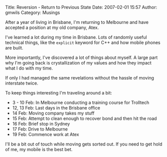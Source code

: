 Title: Reversion - Return to Previous State
Date: 2007-02-01 15:57
Author: gmwils
Category: Musings

After a year of living in Brisbane, I'm returning to Melbourne and have
accepted a position at my old company, Atex.

I've learned a lot during my time in Brisbane. Lots of randomly useful
technical things, like the `explicit` keyword for C++ and how mobile
phones are built.

More importantly, I've discovered a lot of things about myself. A large
part why I'm going back is crystallization of my values and how they
impact what I do with my time.

If only I had managed the same revelations without the hassle of moving
interstate twice.

To keep things interesting I'm traveling around a bit:

-   3 - 10 Feb: In Melbourne conducting a training course for Trolltech
-   12, 13 Feb: Last days in the Brisbane office
-   14 Feb: Moving company takes my stuff
-   15 Feb: Attempt to clean enough to recover bond and then hit the
    road
-   16 Feb: Brief stop in Sydney
-   17 Feb: Drive to Melbourne
-   19 Feb: Commence work at Atex

I'll be a bit out of touch while moving gets sorted out. If you need to
get hold of me, my mobile is the best bet.

